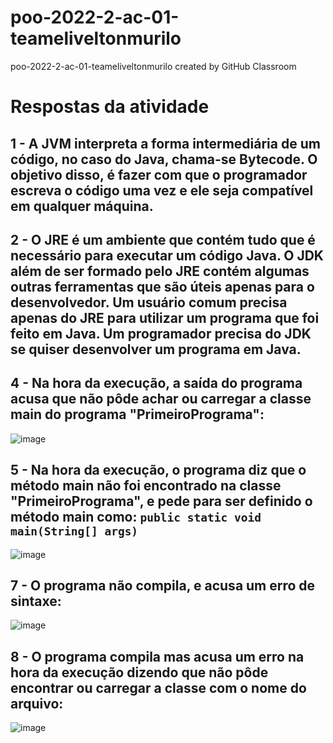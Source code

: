 # poo-2022-2-ac-01-teameliveltonmurilo
poo-2022-2-ac-01-teameliveltonmurilo created by GitHub Classroom

# Respostas da atividade

## 1 - A JVM interpreta a forma intermediária de um código, no caso do Java, chama-se Bytecode. O objetivo disso, é fazer com que o programador escreva o código uma vez e ele seja compatível em qualquer máquina.

## 2 - O JRE é um ambiente que contém tudo que é necessário para executar um código Java. O JDK além de ser formado pelo JRE contém algumas outras ferramentas que são úteis apenas para o desenvolvedor. Um usuário comum precisa apenas do JRE para utilizar um programa que foi feito em Java. Um programador precisa do JDK se quiser desenvolver um programa em Java.

## 4 - Na hora da execução, a saída do programa acusa que não pôde achar ou carregar a classe main do programa "PrimeiroPrograma":
![image](https://user-images.githubusercontent.com/105663942/192862153-e632e130-2010-4d28-8e10-ff97e088f22b.png)

## 5 - Na hora da execução, o programa diz que o método main não foi encontrado na classe "PrimeiroPrograma", e pede para ser definido o método main como: ```public static void main(String[] args)```
![image](https://user-images.githubusercontent.com/105663496/192863662-94b79247-5555-43ec-a642-6c96abdcf329.png)

## 7 - O programa não compila, e acusa um erro de sintaxe:
![image](https://user-images.githubusercontent.com/105663942/192867213-0d1f118d-eb24-4b40-9584-d6a3bdf896e2.png)

## 8 - O programa compila mas acusa um erro na hora da execução dizendo que não pôde encontrar ou carregar a classe com o nome do arquivo:
![image](https://user-images.githubusercontent.com/105663942/192867857-8196136f-ad65-4bef-8280-764b4ccf7a16.png)
